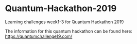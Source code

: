 # Quantum-Hackathon-2019
Learning challenges week1-3 for Quantum Hackathon 2019

The information for this quantum hackathon can be found here: https://quantumchallenge19.com/
